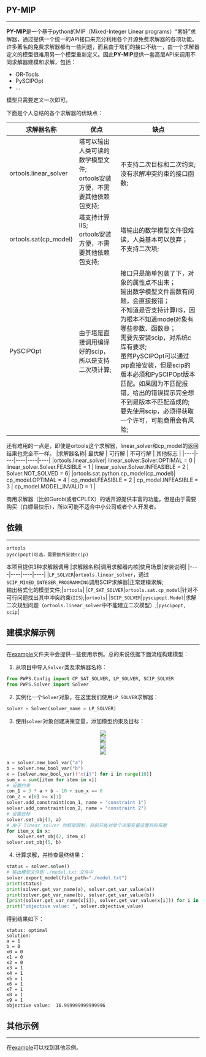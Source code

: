 ## **PY-MIP**
----------------------------
**PY-MIP**是一个基于python的MIP（Mixed-Integer Linear programs）“套娃”求解器，通过提供一个统一的API接口来充分利用各个开源免费求解器的各项功能。许多著名的免费求解器都有一些问题，而且由于塔们的接口不统一，由一个求解器定义的模型很难用另一个模型重新定义。因此**PY-MIP**提供一套高层API来调用不同求解器建模和求解，包括：
 -  OR-Tools
 -  PySCIPOpt
 -  …

模型只需要定义一次即可。

下面是个人总结的各个求解器的优缺点：

|求解器名称|优点 |缺点 |
|----|----|----|
|ortools.linear_solver|塔可以输出人类可读的数学模型文件;<br>ortools安装方便，不需要其他依赖包支持; |不支持二次目标和二次约束; <br>没有求解冲突约束的接口函数; |
|ortools.sat(cp_model)|塔支持计算IIS;<br>ortools安装方便，不需要其他依赖包支持;|塔输出的数学模型文件很难读，人类基本可以放弃；<br>不支持二次项; |
|PySCIPOpt|由于塔是直接调用编译好的scip，所以是支持二次项计算; |接口只是简单包装了下，对象的属性点不出来；<br>输出数学模型文件函数有问题，会直接报错；<br>不知道是否支持计算IIS，因为根本不知道model对象有哪些参数、函数😅；<br>需要先安装scip，对系统c库有要求;<br>虽然PySCIPOpt可以通过pip直接安装，但是scip的版本必须和PySCIPOpt版本匹配。如果因为不匹配报错，给出的错误提示完全想不到是版本不匹配造成的; <br>要先使用scip，必须得获取一个许可，可能商用会有风险; |

还有难用的一点是，即使是ortools这个求解器，linear_solver和cp_model的返回结果也完全不一样。
|求解器名称| 最优解 | 可行解 | 不可行解 | 其他标志 |
|----|----|----|----|----|
|ortools.linear_solver| linear_solver.Solver.OPTIMAL = 0 | linear_solver.Solver.FEASIBLE = 1 | linear_solver.Solver.INFEASIBLE = 2 | Solver.NOT_SOLVED = 6|
|ortools.sat.python.cp_model(cp_model)| cp_model.OPTIMAL = 4 | cp_model.FEASIBLE = 2 | cp_model.INFEASIBLE = 3 | cp_model.MODEL_INVALID = 1 |


商用求解器（比如Gurobi或者CPLEX）的话开源提供丰富的功能，但是由于需要购买（白嫖最快乐），所以可能不适合中小公司或者个人开发者。


## 依赖
----------------------------
```
ortools
pyscipopt(可选，需要额外安装scip)
```

本项目提供3种求解器调用
|求解器名称|调用求解器内核|使用场景|安装说明|
|----|----|----|----|
|```LP_SOLVER```|```ortools.linear_solver```，通过```SCIP_MIXED_INTEGER_PROGRAMMING```调用SCIP求解器|正常建模求解;<br> 输出格式化的模型文件;|```ortools```|
|```CP_SAT_SOLVER```|```ortools.sat.cp_model```|针对不可行问题找出其中冲突约束(```IIS```);|```ortools```|
|```SCIP_SOLVER```|```pyscipopt.Model```|求解二次规划问题（```ortools.linear_solver```中不能建立二次模型）;|```pyscipopt, scip```|


## 建模求解示例
----------------------------
在[example](example/)文件夹中会提供一些使用示例。总的来说依据下面流程构建模型：
1) 从项目中导入```Solver```类及求解器名称：
```python
from PWPS.Config import CP_SAT_SOLVER, LP_SOLVER, SCIP_SOLVER
from PWPS.Solver import Solver
```
2) 实例化一个```Solver```对象，在这里我们使用```LP_SOLVER```求解器：
```python
solver = Solver(solver_name = LP_SOLVER)
```
3) 使用```solver```对象创建决策变量，添加模型约束及目标：
<!-- $$
\min \quad 3a + 2\sum_{i=1}^{10}x_i + 5b
$$ --> 

<div align="center"><img style="background: white;" src="https://render.githubusercontent.com/render/math?math=%5Cmin%20%5Cquad%203a%20%2B%202%5Csum_%7Bi%3D1%7D%5E%7B10%7Dx_i%20%2B%205b"></div>

<!-- $$
\textrm{s.t.} \quad 3 * a + b - 10 + \sum_{i=1}^{10}x_i = 0
$$ --> 

<div align="center"><img style="background: white;" src="https://render.githubusercontent.com/render/math?math=%5Ctextrm%7Bs.t.%7D%20%5Cquad%203%20*%20a%20%2B%20b%20-%2010%20%2B%20%5Csum_%7Bi%3D1%7D%5E%7B10%7Dx_i%20%3D%200"></div>
<!-- $$
x_1 \ge x_2
$$ --> 

<div align="center"><img style="background: white;" src="https://render.githubusercontent.com/render/math?math=x_1%20%5Cge%20x_2"></div>

<!-- $$
a,b,x_i \in \left\{ 0, 1 \right\}
$$ --> 

<div align="center"><img style="background: white;" src="https://render.githubusercontent.com/render/math?math=a%2Cb%2Cx_i%20%5Cin%20%5Cleft%5C%7B%200%2C%201%20%5Cright%5C%7D"></div>



```python
a = solver.new_bool_var("a")
b = solver.new_bool_var("b")
x = [solver.new_bool_var(f"x{i}") for i in range(10)]
sum_x = sum([item for item in x])
# 设置约束
con_1 = 3 * a + b - 10 + sum_x == 0
con_2 = x[0] >= x[1]
solver.add_constraint(con_1, name = "constraint 1")
solver.add_constraint(con_2, name = "constraint 2")
# 设置目标
solver.set_obj(3, a)
# 由于 linear_solver 的框架限制，目前只能对单个决策变量设置目标系数
for item_x in x:
    solver.set_obj(2, item_x)
solver.set_obj(5, b)
```
4) 计算求解，并检查最终结果：
```python
status = solver.solve()
# 输出模型文件到 ./model.txt 文件中
solver.export_model(file_path="./model.txt")
print(status)
print(solver.get_var_name(a), solver.get_var_value(a))
print(solver.get_var_name(b), solver.get_var_value(b))
[print(solver.get_var_name(x[i]), solver.get_var_value(x[i])) for i in range(len(x))]
print("objective value: ", solver.objective_value)
```
得到结果如下：
```
status: optimal
solution: 
a = 1
b = 0
x0 = 0
x1 = 0
x2 = 0
x3 = 1
x4 = 1
x5 = 1
x6 = 1
x7 = 1
x8 = 1
x9 = 1
objective value:  16.999999999999996
```

## 其他示例
----------------------------
在[example](example/)可以找到其他示例。